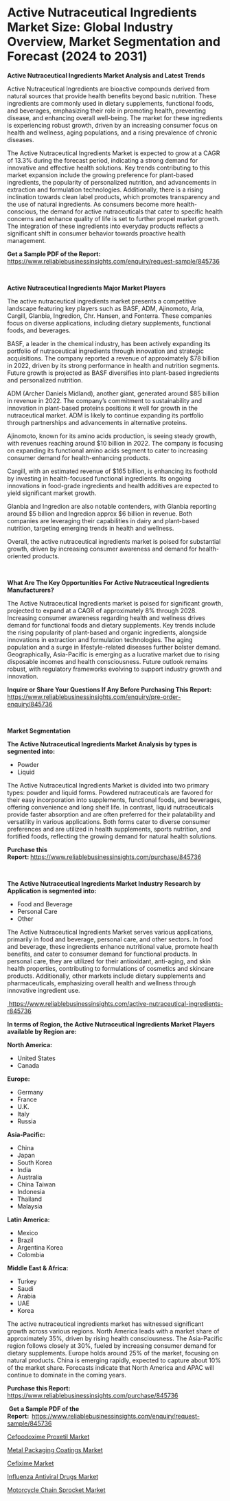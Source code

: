 <p><h1>Active Nutraceutical Ingredients Market Size: Global Industry Overview, Market Segmentation and Forecast (2024 to 2031)</h1></p><p><strong>Active Nutraceutical Ingredients Market Analysis and Latest Trends</strong></p>
<p><p>Active Nutraceutical Ingredients are bioactive compounds derived from natural sources that provide health benefits beyond basic nutrition. These ingredients are commonly used in dietary supplements, functional foods, and beverages, emphasizing their role in promoting health, preventing disease, and enhancing overall well-being. The market for these ingredients is experiencing robust growth, driven by an increasing consumer focus on health and wellness, aging populations, and a rising prevalence of chronic diseases.</p><p>The Active Nutraceutical Ingredients Market is expected to grow at a CAGR of 13.3% during the forecast period, indicating a strong demand for innovative and effective health solutions. Key trends contributing to this market expansion include the growing preference for plant-based ingredients, the popularity of personalized nutrition, and advancements in extraction and formulation technologies. Additionally, there is a rising inclination towards clean label products, which promotes transparency and the use of natural ingredients. As consumers become more health-conscious, the demand for active nutraceuticals that cater to specific health concerns and enhance quality of life is set to further propel market growth. The integration of these ingredients into everyday products reflects a significant shift in consumer behavior towards proactive health management.</p></p>
<p><strong>Get a Sample PDF of the Report:&nbsp;</strong> <a href="https://www.reliablebusinessinsights.com/enquiry/request-sample/845736?utm_campaign=1113&utm_medium=2&utm_source=Github&utm_content=ia&utm_term=12112024&utm_id=active-nutraceutical-ingredients">https://www.reliablebusinessinsights.com/enquiry/request-sample/845736</a></p>
<p>&nbsp;</p>
<p><strong>Active Nutraceutical Ingredients Major Market Players</strong></p>
<p><p>The active nutraceutical ingredients market presents a competitive landscape featuring key players such as BASF, ADM, Ajinomoto, Arla, Cargill, Glanbia, Ingredion, Chr. Hansen, and Fonterra. These companies focus on diverse applications, including dietary supplements, functional foods, and beverages.</p><p>BASF, a leader in the chemical industry, has been actively expanding its portfolio of nutraceutical ingredients through innovation and strategic acquisitions. The company reported a revenue of approximately $78 billion in 2022, driven by its strong performance in health and nutrition segments. Future growth is projected as BASF diversifies into plant-based ingredients and personalized nutrition.</p><p>ADM (Archer Daniels Midland), another giant, generated around $85 billion in revenue in 2022. The company’s commitment to sustainability and innovation in plant-based proteins positions it well for growth in the nutraceutical market. ADM is likely to continue expanding its portfolio through partnerships and advancements in alternative proteins.</p><p>Ajinomoto, known for its amino acids production, is seeing steady growth, with revenues reaching around $10 billion in 2022. The company is focusing on expanding its functional amino acids segment to cater to increasing consumer demand for health-enhancing products.</p><p>Cargill, with an estimated revenue of $165 billion, is enhancing its foothold by investing in health-focused functional ingredients. Its ongoing innovations in food-grade ingredients and health additives are expected to yield significant market growth.</p><p>Glanbia and Ingredion are also notable contenders, with Glanbia reporting around $5 billion and Ingredion approx $6 billion in revenue. Both companies are leveraging their capabilities in dairy and plant-based nutrition, targeting emerging trends in health and wellness.</p><p>Overall, the active nutraceutical ingredients market is poised for substantial growth, driven by increasing consumer awareness and demand for health-oriented products.</p></p>
<p>&nbsp;</p>
<p><strong>What Are The Key Opportunities For Active Nutraceutical Ingredients Manufacturers?</strong></p>
<p><p>The Active Nutraceutical Ingredients market is poised for significant growth, projected to expand at a CAGR of approximately 8% through 2028. Increasing consumer awareness regarding health and wellness drives demand for functional foods and dietary supplements. Key trends include the rising popularity of plant-based and organic ingredients, alongside innovations in extraction and formulation technologies. The aging population and a surge in lifestyle-related diseases further bolster demand. Geographically, Asia-Pacific is emerging as a lucrative market due to rising disposable incomes and health consciousness. Future outlook remains robust, with regulatory frameworks evolving to support industry growth and innovation.</p></p>
<p><strong>Inquire or Share Your Questions If Any Before Purchasing This Report:</strong> <a href="https://www.reliablebusinessinsights.com/enquiry/pre-order-enquiry/845736?utm_campaign=1113&utm_medium=2&utm_source=Github&utm_content=ia&utm_term=12112024&utm_id=active-nutraceutical-ingredients">https://www.reliablebusinessinsights.com/enquiry/pre-order-enquiry/845736</a></p>
<p>&nbsp;</p>
<p><strong>Market Segmentation</strong></p>
<p><strong>The Active Nutraceutical Ingredients Market Analysis by types is segmented into:</strong></p>
<p><ul><li>Powder</li><li>Liquid</li></ul></p>
<p><p>The Active Nutraceutical Ingredients Market is divided into two primary types: powder and liquid forms. Powdered nutraceuticals are favored for their easy incorporation into supplements, functional foods, and beverages, offering convenience and long shelf life. In contrast, liquid nutraceuticals provide faster absorption and are often preferred for their palatability and versatility in various applications. Both forms cater to diverse consumer preferences and are utilized in health supplements, sports nutrition, and fortified foods, reflecting the growing demand for natural health solutions.</p></p>
<p><strong>Purchase this Report:&nbsp;</strong><a href="https://www.reliablebusinessinsights.com/purchase/845736?utm_campaign=1113&utm_medium=2&utm_source=Github&utm_content=ia&utm_term=12112024&utm_id=active-nutraceutical-ingredients">https://www.reliablebusinessinsights.com/purchase/845736</a></p>
<p>&nbsp;</p>
<p><strong>The Active Nutraceutical Ingredients Market Industry Research by Application is segmented into:</strong></p>
<p><ul><li>Food and Beverage</li><li>Personal Care</li><li>Other</li></ul></p>
<p><p>The Active Nutraceutical Ingredients Market serves various applications, primarily in food and beverage, personal care, and other sectors. In food and beverage, these ingredients enhance nutritional value, promote health benefits, and cater to consumer demand for functional products. In personal care, they are utilized for their antioxidant, anti-aging, and skin health properties, contributing to formulations of cosmetics and skincare products. Additionally, other markets include dietary supplements and pharmaceuticals, emphasizing overall health and wellness through innovative ingredient use.</p></p>
<p><a href="https://www.reliablebusinessinsights.com/active-nutraceutical-ingredients-r845736?utm_campaign=1113&utm_medium=2&utm_source=Github&utm_content=ia&utm_term=12112024&utm_id=active-nutraceutical-ingredients">&nbsp;https://www.reliablebusinessinsights.com/active-nutraceutical-ingredients-r845736</a></p>
<p><strong>In terms of Region, the Active Nutraceutical Ingredients Market Players available by Region are:</strong></p>
<p>
    <p> <strong> North America: </strong>
        <ul>
            <li>United States</li>
            <li>Canada</li>
        </ul>
        </p> 
    <p> <strong> Europe: </strong>
        <ul>
            <li>Germany</li>
            <li>France</li>
            <li>U.K.</li>
            <li>Italy</li>
            <li>Russia</li>
        </ul>
        </p> 
    <p> <strong> Asia-Pacific: </strong>
        <ul>
            <li>China</li>
            <li>Japan</li>
            <li>South Korea</li>
            <li>India</li>
            <li>Australia</li>
            <li>China Taiwan</li>
            <li>Indonesia</li>
            <li>Thailand</li>
            <li>Malaysia</li>
        </ul>
        </p> 
    <p> <strong> Latin America: </strong>
        <ul>
            <li>Mexico</li>
            <li>Brazil</li>
            <li>Argentina Korea</li>
            <li>Colombia</li>
        </ul>
        </p> 
    <p> <strong> Middle East & Africa: </strong>
        <ul>
            <li>Turkey</li>
            <li>Saudi</li>
            <li>Arabia</li>
            <li>UAE</li>
            <li>Korea</li>
        </ul>
    </p>
    </p>
<p><p>The active nutraceutical ingredients market has witnessed significant growth across various regions. North America leads with a market share of approximately 35%, driven by rising health consciousness. The Asia-Pacific region follows closely at 30%, fueled by increasing consumer demand for dietary supplements. Europe holds around 25% of the market, focusing on natural products. China is emerging rapidly, expected to capture about 10% of the market share. Forecasts indicate that North America and APAC will continue to dominate in the coming years.</p></p>
<p><strong>Purchase this Report: </strong><a href="https://www.reliablebusinessinsights.com/purchase/845736?utm_campaign=1113&utm_medium=2&utm_source=Github&utm_content=ia&utm_term=12112024&utm_id=active-nutraceutical-ingredients">https://www.reliablebusinessinsights.com/purchase/845736</a></p>
<p>&nbsp;<strong>Get a Sample PDF of the Report:&nbsp;&nbsp;</strong><a href="https://www.reliablebusinessinsights.com/enquiry/request-sample/845736?utm_campaign=1113&utm_medium=2&utm_source=Github&utm_content=ia&utm_term=12112024&utm_id=active-nutraceutical-ingredients">https://www.reliablebusinessinsights.com/enquiry/request-sample/845736</a></p>
<p><strong></strong></p>
<p><p><a href="https://github.com/kric8bmkinds/Market-Research-Report-List-1/blob/main/cefpodoxime-proxetil-market.md?utm_campaign=1113&utm_medium=2&utm_source=Github&utm_content=ia&utm_term=12112024&utm_id=active-nutraceutical-ingredients">Cefpodoxime Proxetil Market</a></p><p><a href="https://www.linkedin.com/pulse/emerging-metal-packaging-coatings-market-opportunities-analysis-ecr2c?utm_campaign=1113&utm_medium=2&utm_source=Github&utm_content=ia&utm_term=12112024&utm_id=active-nutraceutical-ingredients">Metal Packaging Coatings Market</a></p><p><a href="https://github.com/GenaGaines34/Market-Research-Report-List-1/blob/main/cefixime-market.md?utm_campaign=1113&utm_medium=2&utm_source=Github&utm_content=ia&utm_term=12112024&utm_id=active-nutraceutical-ingredients">Cefixime Market</a></p><p><a href="https://issuu.com/reportprime-2/docs/influenza-antiviral-drugs-market-si_92b89e9105b6f9?utm_campaign=1113&utm_medium=2&utm_source=Github&utm_content=ia&utm_term=12112024&utm_id=active-nutraceutical-ingredients">Influenza Antiviral Drugs Market</a></p><p><a href="https://www.linkedin.com/pulse/motorcycle-chain-sprocket-market-size-share-analysis--cfjle?utm_campaign=1113&utm_medium=2&utm_source=Github&utm_content=ia&utm_term=12112024&utm_id=active-nutraceutical-ingredients">Motorcycle Chain Sprocket Market</a></p></p>